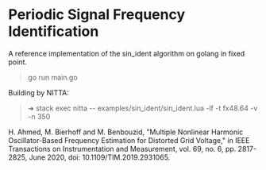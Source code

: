 # Periodic Signal Frequency Identification

A reference implementation of the sin_ident algorithm on golang in fixed point.

> go run main.go

Building by NITTA:

> ➜  stack exec nitta -- examples/sin_ident/sin_ident.lua -lf -t fx48.64 -v -n 350

H. Ahmed, M. Bierhoff and M. Benbouzid, "Multiple Nonlinear Harmonic Oscillator-Based Frequency Estimation for Distorted Grid Voltage," in IEEE Transactions on Instrumentation and Measurement, vol. 69, no. 6, pp. 2817-2825, June 2020, doi: 10.1109/TIM.2019.2931065.
